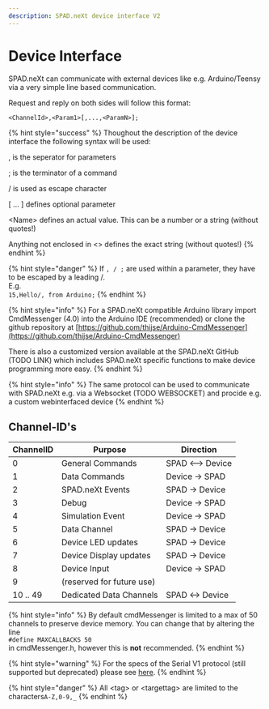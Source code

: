 ```yaml
---
description: SPAD.neXt device interface V2
---
```


# Device Interface

SPAD.neXt can communicate with external devices like e.g. Arduino/Teensy via a very simple line based communication.

Request and reply on both sides will follow this format:

`<ChannelId>,<Param1>[,...,<ParamN>];`

{% hint style="success" %}
Thoughout the description of the device interface the following syntax will be used:

, is the seperator for parameters

; is the terminator of a command

/ is used as escape character

\[ ... ] defines optional parameter

\<Name> defines an actual value. This can be a number or a string (without quotes!)

Anything not enclosed in <> defines the exact string (without quotes!)
{% endhint %}



{% hint style="danger" %}
If `, / ;` are used within a parameter, they have to be escaped by a leading /. \
E.g.\
`15,Hello/, from Arduino;`
{% endhint %}

{% hint style="info" %}
For a SPAD.neXt compatible Arduino library import CmdMessenger (4.0) into the Arduino IDE (recommended) or clone the github repository at [https://github.com/thijse/Arduino-CmdMessenger](https://github.com/thijse/Arduino-CmdMessenger)

There is also a customized version available at the SPAD.neXt GitHub (TODO LINK) which includes SPAD.neXt specific functions to make device programming more easy.
{% endhint %}

{% hint style="info" %}
The same protocol can be used to communicate with SPAD.neXt e.g. via a Websocket (TODO WEBSOCKET) and procide e.g. a custom webinterfaced device
{% endhint %}

## Channel-ID's

| ChannelID | Purpose                   | Direction        |
| --------- | ------------------------- | ---------------- |
| 0         | General Commands          | SPAD <--> Device |
| 1         | Data Commands             | Device -> SPAD   |
| 2         | SPAD.neXt Events          | SPAD -> Device   |
| 3         | Debug                     | Device -> SPAD   |
| 4         | Simulation Event          | Device -> SPAD   |
| 5         | Data Channel              | SPAD -> Device   |
| 6         | Device LED updates        | SPAD -> Device   |
| 7         | Device Display updates    | SPAD -> Device   |
| 8         | Device Input              | Device -> SPAD   |
| 9         | (reserved for future use) |                  |
| 10 .. 49  | Dedicated Data Channels   | SPAD <-> Device  |

{% hint style="info" %}
By default cmdMessenger is limited to a max of 50 channels to preserve device memory. You can change that by altering the line\
`#define MAXCALLBACKS 50`\
in cmdMessenger.h, however this is **not** recommended.
{% endhint %}

{% hint style="warning" %}
For the specs of the Serial V1 protocol (still supported but deprecated) please see [here](https://github.com/c0nnex/SPAD.neXt/wiki/Serial-Connection).
{% endhint %}

{% hint style="danger" %}
All \<tag> or \<targettag> are limited to the characters`A-Z,0-9,_`&#x20;
{% endhint %}
